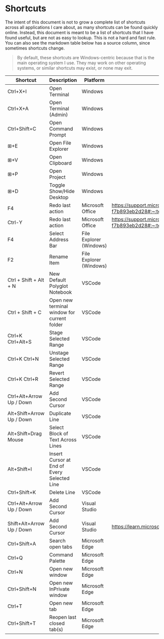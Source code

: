 Shortcuts
=========

The intent of this document is not to grow a complete list of shortcuts across all applications I care about, as many shortcuts can be found quickly online. Instead, this document is meant to be a list of shortcuts that I have found useful, but are not as easy to lookup. This is not a hard and fast rule. You can also see the markdown table below has a source column, since sometimes shortcuts change.

> By default, these shortcuts are Windows-centric because that is the main operating system I use. They may work on other operating systems, or similar shortcuts may exist, or none may exit.

| Shortcut                  | Description                                  | Platform                | Source                                                                                                                                                                                                                                                           |
| ------------------------- | -------------------------------------------- | ----------------------- | ---------------------------------------------------------------------------------------------------------------------------------------------------------------------------------------------------------------------------------------------------------------- |
| Ctrl+X+I                  | Open Terminal                                | Windows                 |                                                                                                                                                                                                                                                                  |
| Ctrl+X+A                  | Open Terminal (Admin)                        | Windows                 |                                                                                                                                                                                                                                                                  |
| Ctrl+Shift+C              | Open Command Prompt                          | Windows                 |                                                                                                                                                                                                                                                                  |
| ⊞+E                       | Open File Explorer                           | Windows                 |                                                                                                                                                                                                                                                                  |
| ⊞+V                       | Open Clipboard                               | Windows                 |                                                                                                                                                                                                                                                                  |
| ⊞+P                       | Open Project                                 | Windows                 |                                                                                                                                                                                                                                                                  |
| ⊞+D                       | Toggle Show/Hide Desktop                     | Windows                 |                                                                                                                                                                                                                                                                  |
| F4                        | Redo last action                             | Microsoft Office        | https://support.microsoft.com/en-us/office/undo-redo-or-repeat-an-action-84bdb9bc-4e23-4f06-ba78-f7b893eb2d28#:~:text=To%20redo%20something%20you%27ve%20undone%2C%20press%20Ctrl%2BY%20or,button%20only%20appears%20after%20you%27ve%20undone%20an%20action.%29 |
| Ctrl-Y                    | Redo last action                             | Microsoft Office        | https://support.microsoft.com/en-us/office/undo-redo-or-repeat-an-action-84bdb9bc-4e23-4f06-ba78-f7b893eb2d28#:~:text=To%20redo%20something%20you%27ve%20undone%2C%20press%20Ctrl%2BY%20or,button%20only%20appears%20after%20you%27ve%20undone%20an%20action.%29 |
| F4                        | Select Address Bar                           | File Explorer (Windows) |                                                                                                                                                                                                                                                                  |
| F2                        | Rename Item                                  | File Explorer (Windows) |                                                                                                                                                                                                                                                                  |
| Ctrl + Shift + Alt + N    | New Default Polyglot Notebook                | VSCode                  |                                                                                                                                                                                                                                                                  |
| Ctrl + Shift + C          | Open new terminal window for current folder  | VSCode                  |                                                                                                                                                                                                                                                                  |
| Ctrl+K Ctrl+Alt+S         | Stage Selected Range                         | VSCode                  |                                                                                                                                                                                                                                                                  |
| Ctrl+K Ctrl+N             | Unstage Selected Range                       | VSCode                  |                                                                                                                                                                                                                                                                  |
| Ctrl+K Ctrl+R             | Revert Selected Range                        | VSCode                  |                                                                                                                                                                                                                                                                  |
| Ctrl+Alt+Arrow Up / Down  | Add Second Cursor                            | VSCode                  |                                                                                                                                                                                                                                                                  |
| Alt+Shift+Arrow Up / Down | Duplicate Line                              | VSCode                  |                                                                                                                                                                                                                                                                  |
| Alt+Shift+Drag Mouse      | Select Block of Text Across Lines           | VSCode                  |                                                                                                                                                                                                                                                                  |
| Alt+Shift+I               | Insert Cursor at End of Every Selected Line | VSCode                  |                                                                                                                                                                                                                                                                  |
| Ctrl+Shift+K              | Delete Line                                 | VSCode                  |                                                                                                                                                                                                                                                                  |
| Ctrl+Alt+Arrow Up / Down  | Add Second Cursor                            | Visual Studio           |                                                                                                                                                                                                                                                                  |
| Shift+Alt+Arrow Up / Down | Add Second Cursor                            | Visual Studio           | https://learn.microsoft.com/en-us/visualstudio/ide/default-keyboard-shortcuts-in-visual-studio?view=vs-2022#bkmk_edit-popular-shortcuts (Line down extend column)                                                                                                |
| Ctrl+Shift+A              | Search open tabs                             | Microsoft Edge          |                                                                                                                                                                                                                                                                  |
| Ctrl+Q                    | Command Palette                              | Microsoft Edge          |                                                                                                                                                                                                                                                                  |
| Ctrl+N                    | Open new window                              | Microsoft Edge          |                                                                                                                                                                                                                                                                  |
| Ctrl+Shift+N              | Open new InPrivate window                    | Microsoft Edge          |                                                                                                                                                                                                                                                                  |
| Ctrl+T                    | Open new tab                                 | Microsoft Edge          |                                                                                                                                                                                                                                                                  |
| Ctrl+Shift+T              | Reopen last closed tab(s)                    | Microsoft Edge          |                                                                                                                                                                                                                                                                  |